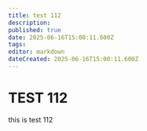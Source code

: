 ```yaml
---
title: test 112
description: 
published: true
date: 2025-06-16T15:00:11.600Z
tags: 
editor: markdown
dateCreated: 2025-06-16T15:00:11.600Z
---
```


# TEST 112
this is test 112

